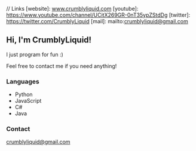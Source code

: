 // Links
[website]: www.crumblyliquid.com
[youtube]: https://www.youtube.com/channel/UCitX269GR-0nT35ypZStdDg
[twitter]: https://twitter.com/CrumblyLiquid
[mail]: mailto:crumblyliquid@gmail.com

## Hi, I'm CrumblyLiquid!
I just program for fun :)

Feel free to contact me if you need anything!

### Languages
- Python
- JavaScript
- C#
- Java

### Contact
[crumblyliquid@gmail.com](mailto:crumblyliquid@gmail.com)
